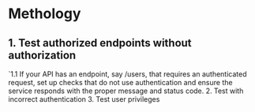 
# Methology
## 1. Test authorized endpoints without authorization
`1.1 If your API has an endpoint, say /users, that requires an authenticated request, set up checks that do not use authentication and ensure the service responds with the proper message and status code.
2. Test with incorrect authentication
3. Test user privileges
